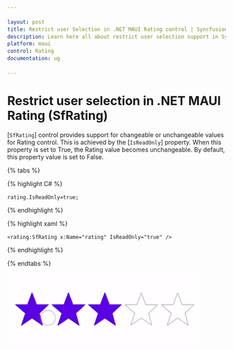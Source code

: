```yaml
---

layout: post
title: Restrict user Selection in .NET MAUI Rating control | Syncfusion
description: Learn here all about restrict user selection support in Syncfusion .NET MAUI Rating (SfRating) control and more.
platform: maui
control: Rating
documentation: ug

---
```


# Restrict user selection in .NET MAUI Rating (SfRating)

[`SfRating`] control provides support for changeable or unchangeable values for Rating control. This is achieved by the [`IsReadOnly`] property. When this property is set to True, the Rating value becomes unchangeable. By default, this property value is set to False.

{% tabs %}

{% highlight C# %}

	rating.IsReadOnly=true;

{% endhighlight %}

{% highlight xaml %}

	<rating:SfRating x:Name="rating" IsReadOnly="true" />
	
{% endhighlight %}

{% endtabs %}

![readOnly](images/IsReadOnly.gif)


